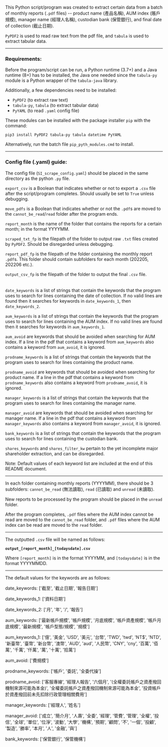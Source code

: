 This Python script/program was created to extract certain data from  a batch of monthly reports (`.pdf` files) -- product name (產品名稱), AUM index (賬戶規模), manager name (經理人名稱), custodian bank (保管銀行), and final date of collection (截止日期).

`PyPDF2` is used to read raw text from the pdf file, and `tabula` is used to extract tabular data.

---
### Requirements:
Before the program/script can be run, a Python runtime (3.7+) and a Java runtime (8+) has to be installed, the Java one needed since the `tabula-py` module is a Python wrapper of the `tabula-java` library.

Additionally, a few dependencies need to be installed: 
- `PyPDF2` (to extract raw text)
- `tabula-py`, `tabula` (to extract tabular data)
- `PyYAML` (to read `.yaml` config file)

These modules can be installed with the package installer `pip` with the command:

 `pip3 install PyPDF2 tabula-py tabula datetime PyYAML`
 
 Alternatively, run the batch file `pip_pyth_modules.cmd` to install.


---
### Config file (.yaml) guide:

The config file (`SI_scrape_config.yaml`) should be placed in the same directory as the python `.py` file.

`export_csv` is a Boolean that indicates whether or not to export a `.csv` file after the script/program completes. Should usually be set to `True` unless debugging.

`move_pdfs` is a Boolean that indicates whether or not the `.pdf`s are moved to the `cannot_be_read`/`read` folder after the program ends.

`report_month` is the name of the folder that contains the reports for a certain month; in the format YYYYMM.

`scraped_txt_fp` is the filepath of the folder to output raw `.txt` files created by `PyPDF2`. Should be disregarded unless debugging.

`report_pdf_fp` is the filepath of the folder containing the monthly report `.pdf`s. This folder should contain subfolders for each month (202205, 202206 etc.).

`output_csv_fp` is the filepath of the folder to output the final `.csv` file.\
\
\
`date_keywords` is a list of strings that contain the keywords that the program uses to search for lines containing the date of collection. If no valid lines are found then it searches for keywords in `date_keywords_1`, then `date_keywords_2`.

`aum_keywords` is a list of strings that contain the keywords that the program uses to search for lines containing the AUM index. If no valid lines are found then it searches for keywords in `aum_keywords_1`.

`aum_avoid` are keywords that should be avoided when searching for AUM index. If a line in the pdf that contains a keyword from `aum_keywords` also contains a keyword from `aum_avoid`, it is ignored.

`prodname_keywords` is a list of strings that contain the keywords that the program uses to search for lines containing the product name.

`prodname_avoid` are keywords that should be avoided when searching for product name. If a line in the pdf that contains a keyword from `prodname_keywords` also contains a keyword from `prodname_avoid`, it is ignored.

`manager_keywords` is a list of strings that contain the keywords that the program uses to search for lines containing the manager name.

`manager_avoid` are keywords that should be avoided when searching for manager name. If a line in the pdf that contains a keyword from `manager_keywords` also contains a keyword from `manager_avoid`, it is ignored.

`bank_keywords` is a list of strings that contain the keywords that the program uses to search for lines containing the custodian bank.

`shares_keywords` and `shares_filter_kw` pertain to the yet incomplete major shareholder extraction, and can be disregarded.


Note: Default values of each keyword list are included at the end of this README document.

---
In each folder containing monthly reports (YYYYMM), there should be 3 subfolders: `cannot_be_read` (無法讀取), `read` (已讀取) and `unread` (未讀取).

New reports to be processed by the program should be placed in the `unread` folder.

After the program completes, `.pdf` files where the AUM index cannot be read are moved to the `cannot_be_read` folder, and `.pdf` files where the AUM index can be read are moved to the `read` folder.
 

---
The outputted `.csv` file will be named as follows:

**`output_[report_month]_[todaysdate].csv`**

Where `[report_month]` is in the format YYYYMM, and `[todaysdate]` is in the format YYYYMMDD.



---
The default values for the keywords are as follows:

date_keywords: ['截至', '截止日期', '報告日期']

date_keywords_1: ['資料日期']

date_keywords_2: ['月', '年', '/', '報告']

aum_keywords: ['最新帳戶規模', '帳戶規模', '月底規模', '帳戶資產規模', '帳戶月底規模', '最新規模', '帳戶型態/規模', '規模']

aum_keywords_1: ['億', '美金', 'USD', '美元', '台幣', 'TWD', 'twd', 'NT$', 'NTD', '新臺幣', '臺幣', '新台幣', '澳幣', 'AUD', 'aud', '人民幣', 'CNY', 'cny', '百萬', '佰萬', '千萬', '仟萬', '萬', '十萬', '拾萬']

aum_avoid: ['費規模']

prodname_keywords: ['帳戶', '委託', '全委代操']

prodname_avoid: ['客服專線', '經理人報告', '六個月', '(全權委託帳戶之資產撥回機制來源可能為本金)', '全權委託帳戶之資產撥回機制來源可能為本金', '投資帳戶於資產撥回前未先扣除行政管理相關費用']

manager_keywords: ['經理人', '姓名']

manager_avoid: ['成立', '簡介月', '人壽', '全委', '經理', '管費', '管理', '全權', '投信', '全球', '單位', '位淨', '波動', '大學', '機構', '預期', '顧問', '不', '一個', '投顧', '製造', '勝率', '本月', '人', '金融', '與']

bank_keywords: ['保管銀行', '保管機構']